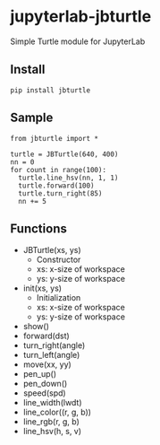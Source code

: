 # jupyterlab-jbturtle
Simple Turtle module for JupyterLab

## Install
```
pip install jbturtle
``` 
## Sample
```
from jbturtle import *

turtle = JBTurtle(640, 400)
nn = 0
for count in range(100):
  turtle.line_hsv(nn, 1, 1)
  turtle.forward(100)
  turtle.turn_right(85)
  nn += 5
```
## Functions
* JBTurtle(xs, ys)
  * Constructor
  * xs: x-size of workspace
  * ys: y-size of workspace
* init(xs, ys)
  * Initialization
  * xs: x-size of workspace
  * ys: y-size of workspace
* show()
* forward(dst)
* turn_right(angle)
* turn_left(angle)
* move(xx, yy)
* pen_up()
* pen_down()       
* speed(spd)
* line_width(lwdt)
* line_color((r, g, b))
* line_rgb(r, g, b)
* line_hsv(h, s, v)
